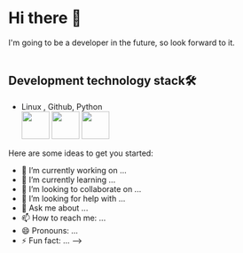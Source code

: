 # **Hi there 👋**
I'm going to be a developer in the future, so look forward to it.
<br>
<br>
## Development technology stack🛠️
- Linux , Github, Python <br>
<img src="https://cdn.jsdelivr.net/gh/devicons/devicon@latest/icons/linux/linux-original.svg" width="50" /> <img src="https://cdn.jsdelivr.net/gh/devicons/devicon@latest/icons/python/python-original-wordmark.svg" width="50" /> <img src="https://cdn.jsdelivr.net/gh/devicons/devicon@latest/icons/github/github-original-wordmark.svg" width="50" />


        

Here are some ideas to get you started:

- 🔭 I’m currently working on ...
- 🌱 I’m currently learning ...
- 👯 I’m looking to collaborate on ...
- 🤔 I’m looking for help with ...
- 💬 Ask me about ...
- 📫 How to reach me: ...
- 😄 Pronouns: ...
- ⚡ Fun fact: ...
-->
